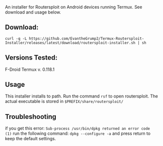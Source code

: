 An installer for Routersploit on Android devices running Termux. See download and usage below.

## Download:

`curl -q -L https://github.com/EvantheGrump2/Termux-Routersploit-Installer/releases/latest/download/routersploit-installer.sh | sh`

## Versions Tested:
 F-Droid Termux v. 0.118.1

 ## Usage
 This installer installs to path. Run the command `rsf` to open routersploit. The actual executable is stored in `$PREFIX/share/routersploit/`
 
## Troubleshooting
if you get this error: 
`Sub-process /usr/bin/dpkg returned an error code (1)` 
run the following command: 
`dpkg --configure -a`
and press return to keep the default settings.
